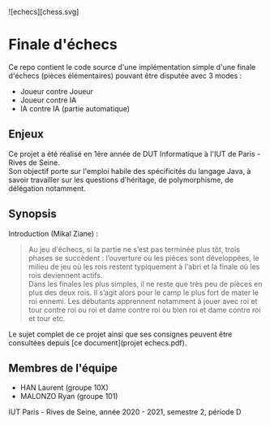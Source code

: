 ![echecs][chess.svg]

# Finale d'échecs

Ce repo contient le code source d'une implémentation simple d'une finale d'échecs (pièces élémentaires) pouvant être disputée avec 3 modes :
* Joueur contre Joueur
* Joueur contre IA
* IA contre IA (partie automatique)

## Enjeux

Ce projet a été réalisé en 1ère année de DUT Informatique à l'IUT de Paris - Rives de Seine.  
Son objectif porte sur l'emploi habile des spécificités du langage Java, à savoir travailler sur les questions d'héritage, de polymorphisme, 
de délégation notamment.

## Synopsis

Introduction (Mikal Ziane) :
> Au jeu d'échecs, si la partie ne s’est pas terminée plus tôt, trois phases se succèdent : l’ouverture où
les pièces sont développées, le milieu de jeu où les rois restent typiquement à l'abri et la finale où les rois
deviennent actifs.  
Dans les finales les plus simples, il ne reste que très peu de pièces en plus des deux rois. 
Il s’agit alors pour le camp le plus fort de mater le roi ennemi. Les débutants apprennent notamment à jouer
avec roi et tour contre roi ou roi et dame contre roi ou bien roi et dame contre roi et tour etc.  

Le sujet complet de ce projet ainsi que ses consignes peuvent être consultées depuis [ce document](projet echecs.pdf).

## Membres de l'équipe

* HAN Laurent (groupe 10X)
* MALONZO Ryan (groupe 101)

IUT Paris - Rives de Seine, année 2020 - 2021, semestre 2, période D

